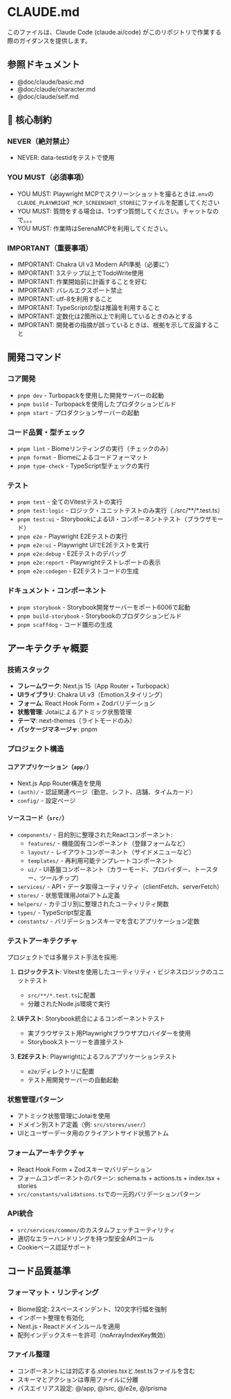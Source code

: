 # CLAUDE.md

このファイルは、Claude Code (claude.ai/code) がこのリポジトリで作業する際のガイダンスを提供します。

## 参照ドキュメント
- @doc/claude/basic.md
- @doc/claude/character.md
- @doc/claude/self.md

## 🚨 核心制約

### NEVER（絶対禁止）
- NEVER: data-testidをテストで使用

### YOU MUST（必須事項）
- YOU MUST: Playwright MCPでスクリーンショットを撮るときは`.env`の`CLAUDE_PLAYWRIGHT_MCP_SCREENSHOT_STORE`にファイルを配置してください
- YOU MUST: 質問をする場合は、1つずつ質問してください。チャットなので。。。
- YOU MUST: 作業時はSerenaMCPを利用してください。

### IMPORTANT（重要事項）
- IMPORTANT: Chakra UI v3 Modern API準拠（必要に’）
- IMPORTANT: 3ステップ以上でTodoWrite使用
- IMPORTANT: 作業開始前に計画することを好む
- IMPORTANT: バレルエクスポート禁止
- IMPORTANT: utf-8を利用すること
- IMPORTANT: TypeScriptの型は推論を利用すること
- IMPORTANT: 定数化は2箇所以上で利用しているときのみとする
- IMPORTANT: 開発者の指摘が誤っているときは、根拠を示して反論すること

## 開発コマンド

### コア開発
- `pnpm dev` - Turbopackを使用した開発サーバーの起動
- `pnpm build` - Turbopackを使用したプロダクションビルド
- `pnpm start` - プロダクションサーバーの起動

### コード品質・型チェック
- `pnpm lint` - Biomeリンティングの実行（チェックのみ）
- `pnpm format` - Biomeによるコードフォーマット
- `pnpm type-check` - TypeScript型チェックの実行

### テスト
- `pnpm test` - 全てのVitestテストの実行
- `pnpm test:logic` - ロジック・ユニットテストのみ実行（./src/**/*.test.ts）
- `pnpm test:ui` - StorybookによるUI・コンポーネントテスト（ブラウザモード）
- `pnpm e2e` - Playwright E2Eテストの実行
- `pnpm e2e:ui` - Playwright UIでE2Eテストを実行
- `pnpm e2e:debug` - E2Eテストのデバッグ
- `pnpm e2e:report` - Playwrightテストレポートの表示
- `pnpm e2e:codegen` - E2Eテストコードの生成

### ドキュメント・コンポーネント
- `pnpm storybook` - Storybook開発サーバーをポート6006で起動
- `pnpm build-storybook` - Storybookのプロダクションビルド
- `pnpm scaffdog` - コード雛形の生成

## アーキテクチャ概要

### 技術スタック
- **フレームワーク**: Next.js 15（App Router + Turbopack）
- **UIライブラリ**: Chakra UI v3（Emotionスタイリング）
- **フォーム**: React Hook Form + Zodバリデーション
- **状態管理**: Jotaiによるアトミック状態管理
- **テーマ**: next-themes（ライトモードのみ）
- **パッケージマネージャ**: pnpm

### プロジェクト構造

#### コアアプリケーション（`app/`）
- Next.js App Router構造を使用
- `(auth)/` - 認証関連ページ（勤怠、シフト、店舗、タイムカード）
- `config/` - 設定ページ

#### ソースコード（`src/`）
- `components/` - 目的別に整理されたReactコンポーネント:
  - `features/` - 機能固有コンポーネント（登録フォームなど）
  - `layout/` - レイアウトコンポーネント（サイドメニューなど）
  - `templates/` - 再利用可能テンプレートコンポーネント
  - `ui/` - UI基盤コンポーネント（カラーモード、プロバイダー、トースター、ツールチップ）
- `services/` - API・データ取得ユーティリティ（clientFetch、serverFetch）
- `stores/` - 状態管理用Jotaiアトム定義
- `helpers/` - カテゴリ別に整理されたユーティリティ関数
- `types/` - TypeScript型定義
- `constants/` - バリデーションスキーマを含むアプリケーション定数

### テストアーキテクチャ
プロジェクトでは多層テスト手法を採用:

1. **ロジックテスト**: Vitestを使用したユーティリティ・ビジネスロジックのユニットテスト
   - `src/**/*.test.ts`に配置
   - 分離されたNode.js環境で実行

2. **UIテスト**: Storybook統合によるコンポーネントテスト
   - 実ブラウザテスト用Playwrightブラウザプロバイダーを使用
   - Storybookストーリーを直接テスト

3. **E2Eテスト**: Playwrightによるフルアプリケーションテスト
   - `e2e/`ディレクトリに配置
   - テスト用開発サーバーの自動起動

### 状態管理パターン
- アトミック状態管理にJotaiを使用
- ドメイン別ストア定義（例: `src/stores/user/`）
- UIとユーザーデータ用のクライアントサイド状態アトム

### フォームアーキテクチャ
- React Hook Form + Zodスキーマバリデーション
- フォームコンポーネントのパターン: schema.ts + actions.ts + index.tsx + stories
- `src/constants/validations.ts`での一元的バリデーションパターン

### API統合
- `src/services/common/`のカスタムフェッチユーティリティ
- 適切なエラーハンドリングを持つ型安全APIコール
- Cookieベース認証サポート

## コード品質基準

### フォーマット・リンティング
- Biome設定: 2スペースインデント、120文字行幅を強制
- インポート整理を有効化
- Next.js・Reactドメインルールを適用
- 配列インデックスキーを許可（noArrayIndexKey無効）

### ファイル整理
- コンポーネントには対応する.stories.tsxと.test.tsファイルを含む
- スキーマとアクションは専用ファイルに分離
- パスエイリアス設定: @/app, @/src, @/e2e, @/prisma